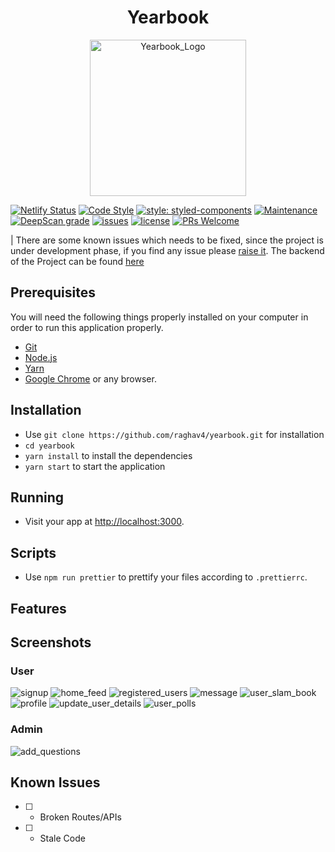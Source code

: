 <h1 align='center'>Yearbook</h1>
<p align='center'>
  <img src='https://i.imgur.com/fwlfRHV.png' alt='Yearbook_Logo' width='250' height='250'>
</p>

[![Netlify Status](https://api.netlify.com/api/v1/badges/4b51861c-b2bc-491d-ac10-ec0e47642f87/deploy-status)](https://app.netlify.com/sites/agitated-cori-7fbfe8/deploys)
[![Code Style](https://badgen.net/badge/code%20style/airbnb/ff5a5f?icon=airbnb)](https://github.com/airbnb/javascript)
[![style: styled-components](https://img.shields.io/badge/style-%F0%9F%92%85%20styled--components-orange.svg?colorB=daa357&colorA=db748e)](https://github.com/styled-components/styled-components)
[![Maintenance](https://img.shields.io/badge/Maintained%3F-yes-green.svg)](https://github.com/raghav4/yearbook/graphs/commit-activity)
[![DeepScan grade](https://deepscan.io/api/teams/8189/projects/10344/branches/153804/badge/grade.svg)](https://deepscan.io/dashboard#view=project&tid=8189&pid=10344&bid=153804)
[![issues](https://img.shields.io/github/issues/raghav4/yearbook)](https://github.com/raghav4/Yearbook/issues)
[![license](https://img.shields.io/github/license/raghav4/yearbook)](https://github.com/raghav4/Yearbook/blob/master/LICENSE)
[![PRs Welcome](https://img.shields.io/badge/PRs-welcome-green.svg)](#)

| There are some known issues which needs to be fixed, since the project is under development phase, if you find any issue please [raise it](https://github.com/raghav4/Yearbook/issues/new/choose). The backend of the Project can be found [here](https://github.com/raghav4/yearbook-backend)

## Prerequisites

You will need the following things properly installed on your computer in order
to run this application properly.

- [Git](https://git-scm.com/)
- [Node.js](https://nodejs.org/)
- [Yarn](https://yarnpkg.com/)
- [Google Chrome](https://google.com/chrome/) or any browser.

## Installation

- Use `git clone https://github.com/raghav4/yearbook.git` for installation
- `cd yearbook`
- `yarn install` to install the dependencies
- `yarn start` to start the application

## Running

- Visit your app at [http://localhost:3000](http://localhost:3000).

## Scripts

- Use `npm run prettier` to prettify your files according to `.prettierrc`.


<!-- ## Motivation -->
<!-- The project was(is) built for the students in their final year  -->

## Features

## Screenshots

### User

![signup](./src/assets/screenshots/user_signup.png)
![home_feed](./src/assets/screenshots/user_feed.png)
![registered_users](./src/assets/screenshots/registered_users.png)
![message](./src/assets/screenshots/write_user_message.png)
![user_slam_book](src/assets/screenshots/slam_book_user.png)
![profile](./src/assets/screenshots/user_profile.png)
![update_user_details](./src/assets/screenshots/update_user_details.png)
![user_polls](./src/assets/screenshots/user_polls.png)

### Admin
![add_questions](./src/assests/../assets/screenshots/add_questions_admin.gif)
## Known Issues

- [ ] - Broken Routes/APIs
- [ ] - Stale Code

